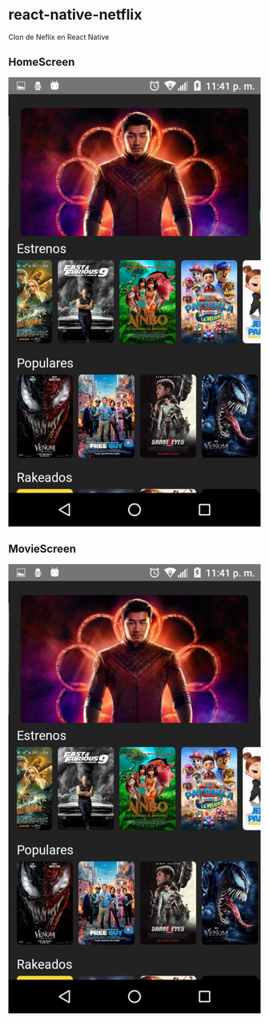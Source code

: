 # react-native-netflix
Clon de Neflix en React Native

## HomeScreen
![HomeScreen](./src/results/HomeScreen.jpg)
## MovieScreen
![HomeScreen](./src/results/HomeScreen.jpg)
